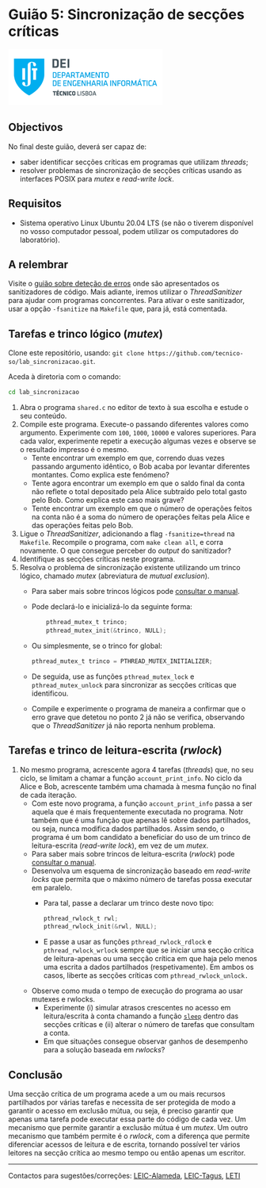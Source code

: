 # Guião 5: Sincronização de secções críticas

![IST](img/IST_DEI.png)

## Objectivos

No final deste guião, deverá ser capaz de:

- saber identificar secções críticas em programas que utilizam _threads_;
- resolver problemas de sincronização de secções críticas usando as interfaces POSIX para _mutex_ e _read-write lock_.

## Requisitos

- Sistema operativo Linux Ubuntu 20.04 LTS (se não o tiverem disponível no vosso computador pessoal, podem utilizar os computadores do laboratório).

## A relembrar

Visite o [guião sobre deteção de erros](https://github.com/tecnico-so/lab_detecao-erros) onde são apresentados os sanitizadores de código.
Mais adiante, iremos utilizar o _ThreadSanitizer_ para ajudar com programas concorrentes.
Para ativar o este sanitizador, usar a opção `-fsanitize` na `Makefile` que, para já, está comentada.

## Tarefas e trinco lógico (_mutex_)

Clone este repositório, usando: `git clone https://github.com/tecnico-so/lab_sincronizacao.git`.

Aceda à diretoria com o comando:

```sh
cd lab_sincronizacao
```

1. Abra o programa `shared.c` no editor de texto à sua escolha e estude o seu conteúdo.
2. Compile este programa. Execute-o passando diferentes valores como argumento.
Experimente com `100`, `1000`, `10000` e valores superiores.
Para cada valor, experimente repetir a execução algumas vezes e observe se o resultado impresso é o mesmo.
    - Tente encontrar um exemplo em que, correndo duas vezes passando argumento idêntico, o Bob acaba por levantar diferentes montantes.
    Como explica este fenómeno?
    - Tente agora encontrar um exemplo em que o saldo final da conta não reflete o total depositado pela Alice subtraído pelo total gasto pelo Bob.
    Como explica este caso mais grave?
    - Tente encontrar um exemplo em que o número de operações feitos na conta não é a soma do número de operações feitas pela Alice e das operações feitas pelo Bob.
3. Ligue o _ThreadSanitizer_, adicionando a flag `-fsanitize=thread` na `Makefile`.
Recompile o programa, com `make clean all`, e corra novamente.
O que consegue perceber do _output_ do sanitizador?
4. Identifique as secções críticas neste programa.
5. Resolva o problema de sincronização existente utilizando um trinco lógico, chamado _mutex_ (abreviatura de _mutual exclusion_).
    - Para saber mais sobre trincos lógicos pode [consultar o manual](https://man7.org/linux/man-pages/man3/pthread_mutex_lock.3p.html).
    - Pode declará-lo e inicializá-lo da seguinte forma:

        ```c
            pthread_mutex_t trinco;
            pthread_mutex_init(&trinco, NULL);
        ```

    - Ou simplesmente, se o trinco for global:

        ```c
        pthread_mutex_t trinco = PTHREAD_MUTEX_INITIALIZER;
        ```

    - De seguida, use as funções `pthread_mutex_lock` e `pthread_mutex_unlock` para sincronizar as secções críticas que identificou.
    - Compile e experimente o programa de maneira a confirmar que o erro grave que detetou no ponto 2 <!-- 2.b --> já não se verifica, observando que o _ThreadSanitizer_ já não reporta nenhum problema.

## Tarefas e trinco de leitura-escrita (_rwlock_)

1. No mesmo programa, acrescente agora 4 tarefas (_threads_) que, no seu ciclo, se limitam a chamar a função `account_print_info`.
No ciclo da Alice e Bob, acrescente também uma chamada à mesma função no final de cada iteração.
    - Com este novo programa, a função `account_print_info` passa a ser aquela que é mais frequentemente executada no programa.
    Notr também que é uma função que apenas lê sobre dados partilhados, ou seja, nunca modifica dados partilhados.
    Assim sendo, o programa é um bom candidato a beneficiar do uso de um trinco de leitura-escrita (_read-write lock_), em vez de um _mutex_.
    - Para saber mais sobre trincos de leitura-escrita (_rwlock_) pode [consultar o manual](https://man7.org/linux/man-pages/man3/pthread_rwlock_init.3p.html).
    - Desenvolva um esquema de sincronização baseado em _read-write locks_ que permita que o máximo número de tarefas possa executar em paralelo.
        - Para tal, passe a declarar um trinco deste novo tipo:

            ```c
            pthread_rwlock_t rwl;
            pthread_rwlock_init(&rwl, NULL);
            ```

        - E passe a usar as funções `pthread_rwlock_rdlock` e `pthread_rwlock_wrlock` sempre que se iniciar uma secção crítica de leitura-apenas ou uma secção crítica em que haja pelo menos uma escrita a dados partilhados (respetivamente).
        Em ambos os casos, liberte as secções críticas com `pthread_rwlock_unlock.`
    - Observe como muda o tempo de execução do programa ao usar mutexes e rwlocks.
        - Experimente (i) simular atrasos crescentes no acesso em leitura/escrita à conta chamando a função [`sleep`](https://man7.org/linux/man-pages/man3/sleep.3.html) dentro das secções críticas e (ii) alterar o número de tarefas que consultam a conta.
        - Em que situações consegue observar ganhos de desempenho para a solução baseada em _rwlocks_?

## Conclusão

Uma secção crítica de um programa acede a um ou mais recursos partilhados por várias tarefas e necessita de ser protegida de modo a garantir o acesso em exclusão mútua, ou seja, é preciso garantir que apenas uma tarefa pode executar essa parte do código de cada vez.
Um mecanismo que permite garantir a exclusão mútua é um _mutex_.
Um outro mecanismo que também permite é o _rwlock_, com a diferença que permite diferenciar acessos de leitura e de escrita, tornando possível ter vários leitores na secção crítica ao mesmo tempo ou então apenas um escritor.

----

Contactos para sugestões/correções: [LEIC-Alameda](mailto:leic-so-alameda@disciplinas.tecnico.ulisboa.pt), [LEIC-Tagus](mailto:leic-so-tagus@disciplinas.tecnico.ulisboa.pt), [LETI](mailto:leti-so-tagus@disciplinas.tecnico.ulisboa.pt)
